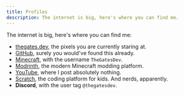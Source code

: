 ```yaml
---
title: Profiles
description: The internet is big, here's where you can find me.
---
```


The internet is big, here's where you can find me:

- [thegates.dev](https://thegates.dev), the pixels you are currently staring at.
- [GitHub](https://github.com/thegatesdev/), surely you would've found this already.
- [Minecraft](https://namemc.com/profile/TheGatesDev.1), with the username `TheGatesDev`.
- [Modrinth](https://modrinth.com/user/thegatesdev), the modern Minecraft modding platform.
- [YouTube](https://youtube.com/@thegatesdev), where I post absolutely nothing.
- [Scratch](https://scratch.mit.edu/users/thegatesdev/), the coding platform for kids. And nerds, apparently.
- **Discord**, with the user tag `@thegatesdev`.
